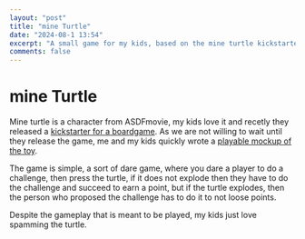 ```yaml
---
layout: "post"
title: "mine Turtle"
date: "2024-08-1 13:54"
excerpt: "A small game for my kids, based on the mine turtle kickstarter"
comments: false
---
```


# mine Turtle

Mine turtle is a character from ASDFmovie, my kids love it and recetly they released a [kickstarter for a boardgame](https://www.kickstarter.com/projects/bigpotato/mine-turtle-its-a-blast). As we are not willing to wait until they release the game, me and my kids quickly wrote a [playable mockup of the toy](https://dranomalocaris.github.io/mineTurtle/). 

The game is simple, a sort of dare game, where you dare a player to do a challenge, then press the turtle, if it does not explode then they have to do the challenge and succeed to earn a point, but if the turtle explodes, then the person who proposed the challenge has to do it to not loose points.

Despite the gameplay that is meant to be played, my kids just love spamming the turtle.
